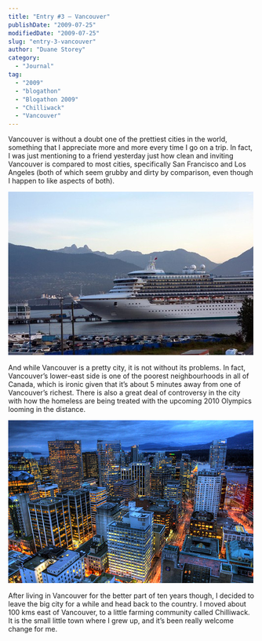 ```yaml
---
title: "Entry #3 – Vancouver"
publishDate: "2009-07-25"
modifiedDate: "2009-07-25"
slug: "entry-3-vancouver"
author: "Duane Storey"
category:
  - "Journal"
tag:
  - "2009"
  - "blogathon"
  - "Blogathon 2009"
  - "Chilliwack"
  - "Vancouver"
---
```


Vancouver is without a doubt one of the prettiest cities in the world, something that I appreciate more and more every time I go on a trip. In fact, I was just mentioning to a friend yesterday just how clean and inviting Vancouver is compared to most cities, specifically San Francisco and Los Angeles (both of which seem grubby and dirty by comparison, even though I happen to like aspects of both).

![Vancouver](_images/entry-3--vancouver-1.jpg)

And while Vancouver is a pretty city, it is not without its problems. In fact, Vancouver’s lower-east side is one of the poorest neighbourhoods in all of Canada, which is ironic given that it’s about 5 minutes away from one of Vancouver’s richest. There is also a great deal of controversy in the city with how the homeless are being treated with the upcoming 2010 Olympics looming in the distance.

![Vancouver](_images/entry-3--vancouver-2.jpg)

After living in Vancouver for the better part of ten years though, I decided to leave the big city for a while and head back to the country. I moved about 100 kms east of Vancouver, to a little farming community called Chilliwack. It is the small little town where I grew up, and it’s been really welcome change for me.